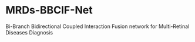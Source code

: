 # MRDs-BBCIF-Net
Bi-Branch Bidirectional Coupled Interaction Fusion network for Multi-Retinal Diseases Diagnosis
